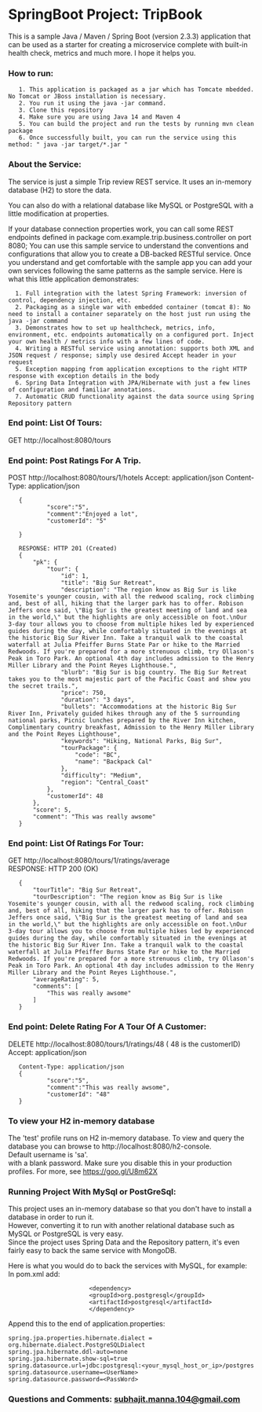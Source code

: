 # SpringBoot Project: TripBook 
This is a sample Java / Maven / Spring Boot (version 2.3.3) application that can be used as a starter 
for creating a microservice complete with built-in health check, metrics and much more. I hope it helps you.
### How to run: 
       1. This application is packaged as a jar which has Tomcate mbedded. No Tomcat or JBoss installation is necessary.
       2. You run it using the java -jar command.
       3. Clone this repository
       4. Make sure you are using Java 14 and Maven 4
       5. You can build the project and run the tests by running mvn clean package
       6. Once successfully built, you can run the service using this method: " java -jar target/*.jar "  
### About the Service:
   The service is just a simple Trip review REST service. It uses an in-memory database (H2) to store the data.
   
   You can also do with a relational database like MySQL or PostgreSQL with a little modification at properties.
   
   If your database connection properties work, you can call some REST endpoints defined in package com.example.trip.business.controller on port 8080;
   You can use this sample service to understand the conventions and configurations that allow you to create a DB-backed RESTful service. Once you understand and get comfortable with the sample app you can add your own services following the same patterns as the sample service. 
   Here is what this little application demonstrates:
   
      1. Full integration with the latest Spring Framework: inversion of control, dependency injection, etc.
      2. Packaging as a single war with embedded container (tomcat 8): No need to install a container separately on the host just run using the java -jar command
      3. Demonstrates how to set up healthcheck, metrics, info, environment, etc. endpoints automatically on a configured port. Inject your own health / metrics info with a few lines of code.
      4. Writing a RESTful service using annotation: supports both XML and JSON request / response; simply use desired Accept header in your request
      5. Exception mapping from application exceptions to the right HTTP response with exception details in the body
      6. Spring Data Integration with JPA/Hibernate with just a few lines of configuration and familiar annotations.
      7. Automatic CRUD functionality against the data source using Spring Repository pattern
### End point: List Of Tours:
   GET http://localhost:8080/tours
### End point: Post Ratings For A Trip.
   POST http://localhost:8080/tours/1/hotels
   Accept: application/json
   Content-Type: application/json
   
       {
               "score":"5",
               "comment":"Enjoyed a lot",
               "customerId": "5"
        
       }
      
       RESPONSE: HTTP 201 (Created)
       {
           "pk": {
               "tour": {
                   "id": 1,
                   "title": "Big Sur Retreat",
                   "description": "The region know as Big Sur is like Yosemite's younger cousin, with all the redwood scaling, rock climbing and, best of all, hiking that the larger park has to offer. Robison Jeffers once said, \"Big Sur is the greatest meeting of land and sea in the world,\" but the highlights are only accessible on foot.\nOur 3-day tour allows you to choose from multiple hikes led by experienced guides during the day, while comfortably situated in the evenings at the historic Big Sur River Inn. Take a tranquil walk to the coastal waterfall at Julia Pfeiffer Burns State Par or hike to the Married Redwoods. If you're prepared for a more strenuous climb, try Ollason's Peak in Toro Park. An optional 4th day includes admission to the Henry Miller Library and the Point Reyes Lighthouse.",
                   "blurb": "Big Sur is big country. The Big Sur Retreat takes you to the most majestic part of the Pacific Coast and show you the secret trails.",
                   "price": 750,
                   "duration": "3 days",
                   "bullets": "Accommodations at the historic Big Sur River Inn, Privately guided hikes through any of the 5 surrounding national parks, Picnic lunches prepared by the River Inn kitchen, Complimentary country breakfast, Admission to the Henry Miller Library and the Point Reyes Lighthouse",
                   "keywords": "Hiking, National Parks, Big Sur",
                   "tourPackage": {
                       "code": "BC",
                       "name": "Backpack Cal"
                   },
                   "difficulty": "Medium",
                   "region": "Central_Coast"
               },
               "customerId": 48
           },
           "score": 5,
           "comment": "This was really awsome"
       }
    
### End point: List Of Ratings For Tour:
   GET http://localhost:8080/tours/1/ratings/average <br />
   RESPONSE: HTTP 200 (OK) <br />
   
       {
           "tourTitle": "Big Sur Retreat",
           "tourDescription": "The region know as Big Sur is like Yosemite's younger cousin, with all the redwood scaling, rock climbing and, best of all, hiking that the larger park has to offer. Robison Jeffers once said, \"Big Sur is the greatest meeting of land and sea in the world,\" but the highlights are only accessible on foot.\nOur 3-day tour allows you to choose from multiple hikes led by experienced guides during the day, while comfortably situated in the evenings at the historic Big Sur River Inn. Take a tranquil walk to the coastal waterfall at Julia Pfeiffer Burns State Par or hike to the Married Redwoods. If you're prepared for a more strenuous climb, try Ollason's Peak in Toro Park. An optional 4th day includes admission to the Henry Miller Library and the Point Reyes Lighthouse.",
           "averageRating": 5,
           "comments": [
               "This was really awsome"
           ]
       }

### End point: Delete Rating For A Tour Of A Customer: 
   DELETE http://localhost:8080/tours/1/ratings/48   ( 48 is the customerID)
   Accept: application/json
   
       Content-Type: application/json
       {
               "score":"5",
               "comment":"This was really awsome",
               "customerId": "48"
       }
       
### To view your H2 in-memory database
   The 'test' profile runs on H2 in-memory database. To view and query the database you can browse to http://localhost:8080/h2-console.<br />
   Default username is 'sa'. <br />
   with a blank password. Make sure you disable this in your production profiles. For more, see https://goo.gl/U8m62X <br />
      
### Running Project With MySql or PostGreSql: 
   This project uses an in-memory database so that you don't have to install a database in order to run it. <br />
   However, converting it to run with another relational database such as MySQL or PostgreSQL is very easy. <br />
   Since the project uses Spring Data and the Repository pattern, it's even fairly easy to back the same service with MongoDB. <br />
    
   Here is what you would do to back the services with MySQL, for example: <br />
   In pom.xml add: 
      
                           <dependency>
                           <groupId>org.postgresql</groupId>
                           <artifactId>postgresql</artifactId>
                           </dependency>
   
   Append this to the end of application.properties: 
    
      
    spring.jpa.properties.hibernate.dialect = org.hibernate.dialect.PostgreSQLDialect
    spring.jpa.hibernate.ddl-auto=none
    spring.jpa.hibernate.show-sql=true
    spring.datasource.url=jdbc:postgresql:<your_mysql_host_or_ip>/postgres
    spring.datasource.username=<UserName> 
    spring.datasource.password=<PassWord> 
             

### Questions and Comments: subhajit.manna.104@gmail.com